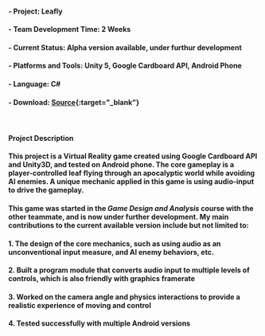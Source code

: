 #### - __Project__: Leafly

#### - __Team Development Time__: 2 Weeks

#### - __Current Status__: Alpha version available, under furthur development

#### - __Platforms and Tools__: Unity 5, Google Cardboard API, Android Phone

#### - __Language__: C\#

#### - __Download__: [Source](https://github.com/joylio/Leafly){:target="_blank"}

<br>

#### __Project Description__

#### This project is a Virtual Reality game created using Google Cardboard API and Unity3D, and tested on Android phone. The core gameplay is a player-controlled leaf flying through an apocalyptic world while avoiding AI enemies. A unique mechanic applied in this game is using audio-input to drive the gameplay.

#### This game was started in the _Game Design and Analysis_ course with the other teammate, and is now under further development. My main contributions to the current available version include but not limited to:

#### 1. The design of the core mechanics, such as using audio as an unconventional input measure, and AI enemy behaviors, etc.

#### 2. Built a program module that converts audio input to multiple levels of controls, which is also friendly with graphics framerate

#### 3. Worked on the camera angle and physics interactions to provide a realistic experience of moving and control

#### 4. Tested successfully with multiple Android versions


